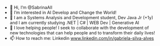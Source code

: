 - 👋 Hi, I’m @SabrinaAll
- 👀 I’m interested in AI Develop and Change the World! 
- 🌱 I am a Systems Analysis and Development student, Dev Java Jr (+1y) and I am currently studying .NET | C# | WEB Dev | Generative AI
- 💞️ I love helping people! I seek to collaborate with the development of new technologies that can help people and to transform their daily lives!
- 📫 How to reach me: Linkedin www.linkedin.com/in/gabriela-silva-alves

<!---
SabrinaAll/SabrinaAll is a ✨ special ✨ repository because its `README.md` (this file) appears on your GitHub profile.
You can click the Preview link to take a look at your changes.
--->
